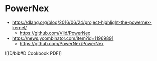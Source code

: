 # PowerNex

- https://dlang.org/blog/2016/06/24/project-highlight-the-powernex-kernel/
	- https://github.com/Vild/PowerNex
- https://news.ycombinator.com/item?id=11969891
	- https://github.com/PowerNex/PowerNex

![[D/bib#D Cookbook PDF]]
